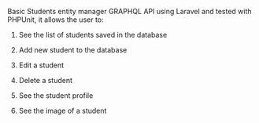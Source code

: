 Basic Students entity manager GRAPHQL API using Laravel and tested with PHPUnit, it allows the user to:

1. See the list of students saved in the database

2. Add new student to the database

3. Edit a student

4. Delete a student

5. See the student profile

6. See the image of a student
